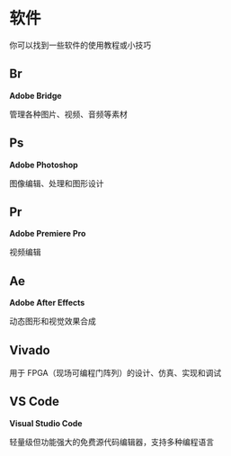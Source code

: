 # 软件

你可以找到一些软件的使用教程或小技巧

## Br

**Adobe Bridge** 

管理各种图片、视频、音频等素材

## Ps

**Adobe Photoshop**

图像编辑、处理和图形设计

## Pr

**Adobe Premiere Pro**

视频编辑

## Ae

**Adobe After Effects**

动态图形和视觉效果合成

## Vivado

用于 FPGA（现场可编程门阵列）的设计、仿真、实现和调试

## VS Code

**Visual Studio Code**

轻量级但功能强大的免费源代码编辑器，支持多种编程语言